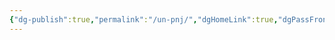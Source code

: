 ```yaml
---
{"dg-publish":true,"permalink":"/un-pnj/","dgHomeLink":true,"dgPassFrontmatter":false,"dgShowBacklinks":true,"dgShowLocalGraph":true,"dgShowInlineTitle":false}
---
```


